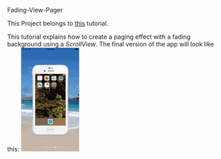 Fading-View-Pager

This Project belongs to [this](http://predic8.de/iOS-swift-fading-view-pager.htm) tutorial.

This tutorial explains how to create a paging effect with a fading background using a *ScrollView*. The final version of the app will look like this: 
 ![final App](/fertigeApp.gif)